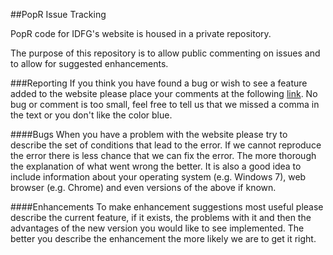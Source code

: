 ##PopR Issue Tracking

PopR code for IDFG's website is housed in a private repository.

The purpose of this repository is to allow public commenting on issues and to allow for suggested enhancements.

###Reporting
If you think you have found a bug or wish to see a feature added to the website please place your comments at the following
[link](https://github.com/Huh/PopR_IDFG/issues).  No bug or comment is too small, feel free to tell us that we missed a comma in the text or you don't like the color blue.

####Bugs
When you have a problem with the website please try to describe the set of conditions that lead to the error.  If we cannot reproduce the error there is less chance that we can fix the error.  The more thorough the explanation of what went wrong the better.  It is also a good idea to include information about your operating system (e.g. Windows 7), web browser (e.g. Chrome) and even versions of the above if known.

####Enhancements
To make enhancement suggestions most useful please describe the current feature, if it exists, the problems with it and then the advantages of the new version you would like to see implemented.  The better you describe the enhancement the more likely we are to get it right.
